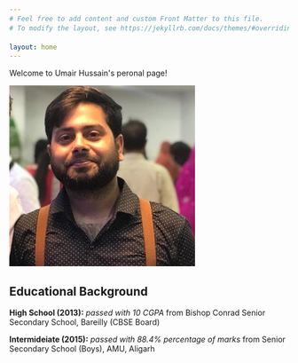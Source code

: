 ```yaml
---
# Feel free to add content and custom Front Matter to this file.
# To modify the layout, see https://jekyllrb.com/docs/themes/#overriding-theme-defaults

layout: home
---
```

Welcome to Umair Hussain's peronal page!

![Umair Hussain](/images/title-logo1.jpg)

## Educational Background
**High School (2013):** *passed with 10 CGPA* from Bishop Conrad Senior Secondary School, Bareilly (CBSE Board)

**Intermideiate (2015):** *passed with 88.4% percentage of marks* from Senior Secondary School (Boys), AMU, Aligarh